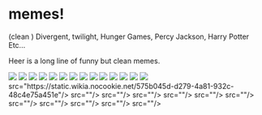 # memes!
(clean )  Divergent, twilight, Hunger Games, Percy Jackson, Harry Potter  Etc...




Heer is a long line of funny but clean memes. 







<img src="https://i.pinimg.com/originals/e5/a5/cf/e5a5cf8ac89ae279fa8027dbf7758715.jpg"/>
<img src="https://i.pinimg.com/originals/28/32/db/2832db0fdabdbf92ba992d7170175c62.jpg"/>
<img
src="https://i.pinimg.com/564x/23/58/72/235872f188ae3168baca39914c76b318.jpg"/>
<img src="https://i.pinimg.com/564x/b1/41/5b/b1415bf78edc3007ad99a8c5c211d13b.jpg"/>
<img src="https://encrypted-tbn0.gstatic.com/images?q=tbn%3AANd9GcRjqmNZVXSiBwJf9xXZ6NYCYQPxJuWO7T7Jc06f1cJI2eUH9tuG&usqp=CAU"/>
<img src="https://qph.fs.quoracdn.net/main-qimg-b873dab3210fb93f40d73f38153ba9d1"/>
<imgsrc="https://d.wattpad.com/story_parts/198333668/images/142205ff1c77ea44.jpghttps://d.wattpad.com/story_parts/198333668/images/142205ff1c77ea44.jpg"/>
<imgsrc="https://d.wattpad.com/story_parts/198333668/images/142205ff1c77ea44.jpg"/>
<img src="https://d.wattpad.com/story_parts/192210401/images/141cdb3e230cd7da.jpg"/>
<img src="https://i.pinimg.com/originals/ab/ff/c3/abffc339082c5218da4214ad9f3724d8.jpg"/>
<img src="https://i.pinimg.com/originals/d9/8e/84/d98e84ec6dc5947d9a6bb81cf6ef4d4a.jpg"/>
<img src="https://scontent-lga3-1.cdninstagram.com/v/t51.2885-15/sh0.08/e35/c47.0.910.910a/s640x640/71307919_757279961390096_8200864527204480344_n.jpg?_nc_ht=scontent-lga3-1.cdninstagram.com&_nc_cat=108&_nc_ohc=R_scm9tkNYMAX85CDJq&oh=0c65b2f9f43bcac0d0be512669de1f0f&oe=5EC7A9B0jpg"/>
<img src="https://willwriteforboots.files.wordpress.com/2016/08/c6a96bade4a27bb96736bc760fc1019f-jpg.gif?w=371&h=387"/>
<img src="https://i.pinimg.com/736x/4f/55/b1/4f55b1694d93f43291b2761fe37a7e76.jpg"/>
<img
src="https://em.wattpad.com/23c18ee04afaa35516ae9a213f56b8dd2bc59766/68747470733a2f2f73332e616d617a6f6e6177732e636f6d2f776174747061642d6d656469612d736572766963652f53746f7279496d6167652f4c33305339736d4f785f593245673d3d2d3736313233353835362e313562333632646665333065666432303630333732343138313237382e6a7067?s=fit&w=720&h=720jpg"/>
<img
src="https://i.pinimg.com/originals/dd/e1/37/dde137bbb159328ce9b8f402606f1261.jpg"/>
src="https://static.wikia.nocookie.net/575b045d-d279-4a81-932c-48c4e75a451e"/>
src=""/>
src=""/>
src=""/>
src=""/>
src=""/>
src=""/>
src=""/>
src=""/>
src=""/>
src=""/>
src=""/>





